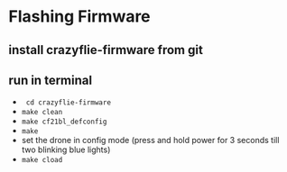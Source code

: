 # Flashing Firmware

## install crazyflie-firmware from git

## run in terminal
* ` cd crazyflie-firmware`
* `make clean`
* `make cf21bl_defconfig`
* `make`
* set the drone in config mode (press and hold power for 3 seconds till two blinking blue lights)
* `make cload`
